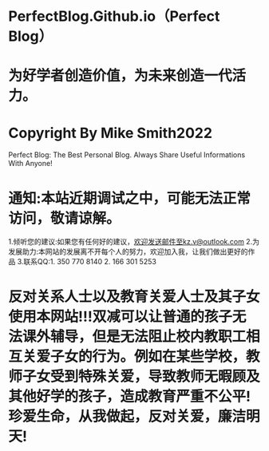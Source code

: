 # PerfectBlog.Github.io（Perfect Blog）
# 为好学者创造价值，为未来创造一代活力。
# Copyright By Mike Smith2022
Perfect Blog: The Best Personal Blog. Always Share Useful Informations With Anyone!
# 通知:本站近期调试之中，可能无法正常访问，敬请谅解。
1.倾听您的建议:如果您有任何好的建议，欢迎发送邮件至kz.v@outlook.com
2.为发展助力:本网站的发展离不开每个人的努力，欢迎加入我，让我们做出更好的作品
3.联系QQ:1. 350 770 8140     2. 166 301 5253
# 反对关系人士以及教育关爱人士及其子女使用本网站!!!双减可以让普通的孩子无法课外辅导，但是无法阻止校内教职工相互关爱子女的行为。例如在某些学校，教师子女受到特殊关爱，导致教师无暇顾及其他好学的孩子，造成教育严重不公平!珍爱生命，从我做起，反对关爱，廉洁明天!
